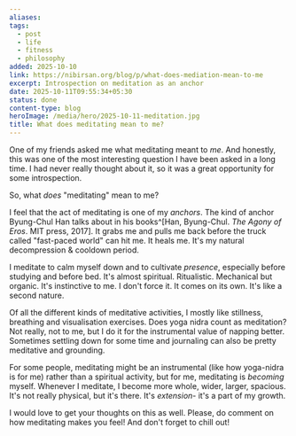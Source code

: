 ```yaml
---
aliases:
tags:
  - post
  - life
  - fitness
  - philosophy
added: 2025-10-10
link: https://nibirsan.org/blog/p/what-does-mediation-mean-to-me
excerpt: Introspection on meditation as an anchor
date: 2025-10-11T09:55:34+05:30
status: done
content-type: blog
heroImage: /media/hero/2025-10-11-meditation.jpg
title: What does meditating mean to me?
---
```

One of my friends asked me what meditating meant to *me*. And honestly, this was one of the most interesting question I have been asked in a long time. I had never really thought about it, so it was a great opportunity for some introspection.

So, what *does* "meditating" mean to me?

I feel that the act of meditating is one of my *anchors*. The kind of anchor Byung-Chul Han talks about in his books^[Han, Byung-Chul. _The Agony of Eros_. MIT press, 2017]. It grabs me and pulls me back before the truck called "fast-paced world" can hit me. It heals me. It's my natural decompression & cooldown period.

I meditate to calm myself down and to cultivate *presence*, especially before studying and before bed. It's almost spiritual. Ritualistic. Mechanical but organic. It's instinctive to me. I don't force it. It comes on its own. It's like a second nature.

Of all the different kinds of meditative activities, I mostly like stillness, breathing and visualisation exercises. Does yoga nidra count as meditation? Not really, not to me, but I do it for the instrumental value of napping better. Sometimes settling down for some time and journaling can also be pretty meditative and grounding.

For some people, meditating might be an instrumental (like how yoga-nidra is for me) rather than a spiritual activity, but for me, meditating is *becoming* myself. Whenever I meditate, I become more whole, wider, larger, spacious. It's not really physical, but it's there. It's *extension*- it's a part of my growth.

I would love to get your thoughts on this as well. Please, do comment on how meditating makes you feel! And don't forget to chill out!